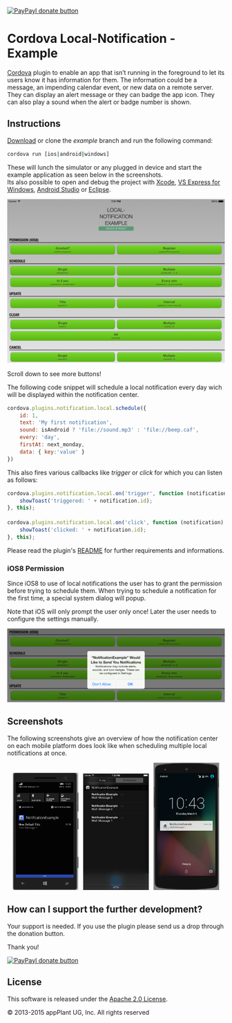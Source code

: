 
[![PayPayl donate button](https://img.shields.io/badge/paypal-donate-yellow.svg)](https://www.paypal.com/cgi-bin/webscr?cmd=_s-xclick&hosted_button_id=L3HKQCD9UA35A "Donate once-off to this project using Paypal")

Cordova Local-Notification - Example
====================================

[Cordova][cordova] plugin to enable an app that isn’t running in the foreground to let its users know it has information for them. The information could be a message, an impending calendar event, or new data on a remote server. They can display an alert message or they can badge the app icon. They can also play a sound when the alert or badge number is shown.

## Instructions
[Download][zip] or clone the _example_ branch and run the following command:

```bash
cordova run [ios|android|windows]
```

These will lunch the simulator or any plugged in device and start the example application as seen below in the screenshots.<br/>
Its also possible to open and debug the project with [Xcode][xcode], [VS Express for Windows][vsexpress], [Android Studio][studio] or [Eclipse][eclipse].

<p align="center">
    <img src="images/overview.png"></img>
</p>

Scroll down to see more buttons!

The following code snippet will schedule a local notification every day wich will be displayed within the notification center.

```javascript
cordova.plugins.notification.local.schedule({
    id: 1,
    text: 'My first notification',
    sound: isAndroid ? 'file://sound.mp3' : 'file://beep.caf',
    every: 'day',
    firstAt: next_monday,
    data: { key:'value' }
})
```

This also fires various callbacks like _trigger_ or _click_ for which you can listen as follows:

```javascript
cordova.plugins.notification.local.on('trigger', function (notification) {
    showToast('triggered: ' + notification.id);
}, this);

cordova.plugins.notification.local.on('click', function (notification) {
    showToast('clicked: ' + notification.id);
}, this);
```

Please read the plugin's [README][readme] for further requirements and informations.


### iOS8 Permission
Since iOS8 to use of local notifications the user has to grant the permission before trying to schedule them. When trying to schedule a notification for the first time, a special system dialog will popup.

Note that iOS will only prompt the user only once! Later the user needs to configure the settings manually.

<p align="center">
    <img src="images/permission.png"></img>
</p>

## Screenshots
The following screenshots give an overview of how the notification center on each mobile platform does look like when scheduling multiple local notifications at once.

<p align="center">
    <img width="30%" src="images/windows.png"></img>
    &nbsp;
    <img width="30%" src="images/ios.png"></img>
    &nbsp;
    <img width="30%" src="images/android.png"></img>
</p>


## How can I support the further development?
Your support is needed. If you use the plugin please send us a drop through the donation button.

Thank you!

[![PayPayl donate button](https://img.shields.io/badge/paypal-donate-yellow.svg)](https://www.paypal.com/cgi-bin/webscr?cmd=_s-xclick&hosted_button_id=L3HKQCD9UA35A "Donate once-off to this project using Paypal")


## License

This software is released under the [Apache 2.0 License][apache2_license].

© 2013-2015 appPlant UG, Inc. All rights reserved


[cordova]: https://cordova.apache.org
[readme]: https://github.com/katzer/cordova-plugin-local-notifications/blob/master/README.md
[zip]: https://github.com/katzer/cordova-plugin-local-notifications/archive/example.zip
[xcode]: https://developer.apple.com/xcode/
[vsexpress]: https://www.visualstudio.com/en-us/products/visual-studio-express-vs.aspx
[studio]: https://developer.android.com/sdk/installing/studio.html
[eclipse]: https://developer.android.com/sdk/index.html
[apache2_license]: http://opensource.org/licenses/Apache-2.0

